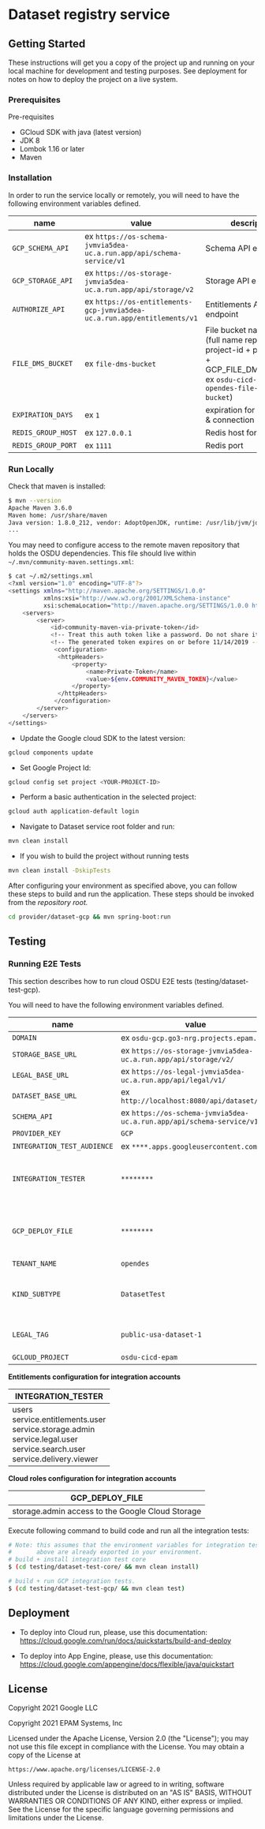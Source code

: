 # Dataset registry service

## Getting Started
These instructions will get you a copy of the project up and running on your local machine for development and testing purposes. See deployment for notes on how to deploy the project on a live system.

### Prerequisites
Pre-requisites

* GCloud SDK with java (latest version)
* JDK 8
* Lombok 1.16 or later
* Maven

### Installation
In order to run the service locally or remotely, you will need to have the following environment variables defined.

| name | value | description | sensitive? | source |
| ---  | ---   | ---         | ---        | ---    |
| `GCP_SCHEMA_API` | ex `https://os-schema-jvmvia5dea-uc.a.run.app/api/schema-service/v1` | Schema API endpoint | no | output of infrastructure deployment |
| `GCP_STORAGE_API` | ex `https://os-storage-jvmvia5dea-uc.a.run.app/api/storage/v2` | Storage API endpoint | no | output of infrastructure deployment |
| `AUTHORIZE_API` | ex `https://os-entitlements-gcp-jvmvia5dea-uc.a.run.app/entitlements/v1` | Entitlements API endpoint | no | output of infrastructure deployment |
| `FILE_DMS_BUCKET` | ex `file-dms-bucket` | File bucket name postfix (full name represent by project-id + partition-id + GCP_FILE_DMS_BUCKET ex `osdu-cicd-epam-opendes-file-dms-bucket`) | no | output of infrastructure deployment |
| `EXPIRATION_DAYS` | ex `1` | expiration for signed urls & connection strings | no |  |
| `REDIS_GROUP_HOST` |  ex `127.0.0.1` | Redis host for groups | no | https://console.cloud.google.com/memorystore/redis/instances |
| `REDIS_GROUP_PORT` |  ex `1111` | Redis port | no | https://console.cloud.google.com/memorystore/redis/instances |


### Run Locally
Check that maven is installed:

```bash
$ mvn --version
Apache Maven 3.6.0
Maven home: /usr/share/maven
Java version: 1.8.0_212, vendor: AdoptOpenJDK, runtime: /usr/lib/jvm/jdk8u212-b04/jre
...
```

You may need to configure access to the remote maven repository that holds the OSDU dependencies. This file should live within `~/.mvn/community-maven.settings.xml`:

```bash
$ cat ~/.m2/settings.xml
<?xml version="1.0" encoding="UTF-8"?>
<settings xmlns="http://maven.apache.org/SETTINGS/1.0.0"
          xmlns:xsi="http://www.w3.org/2001/XMLSchema-instance"
          xsi:schemaLocation="http://maven.apache.org/SETTINGS/1.0.0 http://maven.apache.org/xsd/settings-1.0.0.xsd">
    <servers>
        <server>
            <id>community-maven-via-private-token</id>
            <!-- Treat this auth token like a password. Do not share it with anyone, including Microsoft support. -->
            <!-- The generated token expires on or before 11/14/2019 -->
             <configuration>
              <httpHeaders>
                  <property>
                      <name>Private-Token</name>
                      <value>${env.COMMUNITY_MAVEN_TOKEN}</value>
                  </property>
              </httpHeaders>
             </configuration>
        </server>
    </servers>
</settings>
```
* Update the Google cloud SDK to the latest version:

```bash
gcloud components update
```
* Set Google Project Id:

```bash
gcloud config set project <YOUR-PROJECT-ID>
```

* Perform a basic authentication in the selected project:

```bash
gcloud auth application-default login
```

* Navigate to Dataset service root folder and run:

```bash
mvn clean install   
```

* If you wish to build the project without running tests

```bash
mvn clean install -DskipTests
```

After configuring your environment as specified above, you can follow these steps to build and run the application. These steps should be invoked from the *repository root.*

```bash
cd provider/dataset-gcp && mvn spring-boot:run
```
## Testing
 
 ### Running E2E Tests 
 This section describes how to run cloud OSDU E2E tests (testing/dataset-test-gcp).
 
 You will need to have the following environment variables defined.
 
 | name | value | description | sensitive? | source |
 | ---  | ---   | ---         | ---        | ---    |
 | `DOMAIN` | ex `osdu-gcp.go3-nrg.projects.epam.com` | - | no | - |
 | `STORAGE_BASE_URL` | ex `https://os-storage-jvmvia5dea-uc.a.run.app/api/storage/v2/` | Storage API endpoint | no | output of infrastructure deployment |
 | `LEGAL_BASE_URL` | ex `https://os-legal-jvmvia5dea-uc.a.run.app/api/legal/v1/` | Legal API endpoint | no | output of infrastructure deployment |
 | `DATASET_BASE_URL` | ex `http://localhost:8080/api/dataset/v1/` | Dataset API endpoint | no | output of infrastructure deployment |
 | `SCHEMA_API` | ex `https://os-schema-jvmvia5dea-uc.a.run.app/api/schema-service/v1` | Schema API endpoint | no | output of infrastructure deployment |
 | `PROVIDER_KEY` | `GCP` | required for response verification | no | - |
 | `INTEGRATION_TEST_AUDIENCE` | ex `****.apps.googleusercontent.com;` | Client application ID | yes | https://console.cloud.google.com/apis/credentials |
 | `INTEGRATION_TESTER` | `********` | Service account for API calls, passed as a filename or JSON content, plain or Base64 encoded.  Note: this user must have entitlements configured already | yes | https://console.cloud.google.com/iam-admin/serviceaccounts |
 | `GCP_DEPLOY_FILE` | `********` | Service account for test data tear down, passed as a filename or JSON content, plain or Base64 encoded. Must have cloud storage role configured | yes | https://console.cloud.google.com/iam-admin/serviceaccounts |
 | `TENANT_NAME` | `opendes` | Tenant name | no | - |
 | `KIND_SUBTYPE` | `DatasetTest` | Kind subtype that will be used in int tests, schema creation automated , result kind will be `TENANT_NAME::wks-test:dataset--FileCollection.KIND_SUBTYPE:1.0.0`| no | - |
 | `LEGAL_TAG` | `public-usa-dataset-1` | Legal tag name, if tag with that name doesn't exist then it will be created during preparing step | no | - |
 | `GCLOUD_PROJECT` | `osdu-cicd-epam` | Project id | no | - |


 **Entitlements configuration for integration accounts**
 
 | INTEGRATION_TESTER | 
 | ---  | 
 | users<br/>service.entitlements.user<br/>service.storage.admin<br/>service.legal.user<br/>service.search.user<br/>service.delivery.viewer | 
 
 **Cloud roles configuration for integration accounts**
 
 | GCP_DEPLOY_FILE|
 | ---  |
 | storage.admin access to the Google Cloud Storage |
 
 Execute following command to build code and run all the integration tests:
 
 ```bash
 # Note: this assumes that the environment variables for integration tests as outlined
 #       above are already exported in your environment.
 # build + install integration test core
 $ (cd testing/dataset-test-core/ && mvn clean install)
 ```
 ```bash
 # build + run GCP integration tests.
 $ (cd testing/dataset-test-gcp/ && mvn clean test)
 ```

## Deployment

* To deploy into Cloud run, please, use this documentation:
https://cloud.google.com/run/docs/quickstarts/build-and-deploy

* To deploy into App Engine, please, use this documentation:
https://cloud.google.com/appengine/docs/flexible/java/quickstart

## License

Copyright 2021 Google LLC

Copyright 2021 EPAM Systems, Inc

Licensed under the Apache License, Version 2.0 (the "License");
you may not use this file except in compliance with the License.
You may obtain a copy of the License at

    https://www.apache.org/licenses/LICENSE-2.0

Unless required by applicable law or agreed to in writing, software
distributed under the License is distributed on an "AS IS" BASIS,
WITHOUT WARRANTIES OR CONDITIONS OF ANY KIND, either express or implied.
See the License for the specific language governing permissions and
limitations under the License.